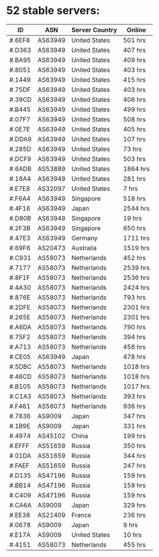 # 52 stable servers:

| ID | ASN | Server Country | Online |
| ------ | ------ | ------ | ------ |
| #.6EF8 | AS63949 | United States | 501 hrs |
| #.D363 | AS63949 | United States | 407 hrs |
| #.BA95 | AS63949 | United States | 409 hrs |
| #.8051 | AS63949 | United States | 403 hrs |
| #.1449 | AS63949 | United States | 415 hrs |
| #.75DF | AS63949 | United States | 403 hrs |
| #.39CD | AS63949 | United States | 406 hrs |
| #.B445 | AS63949 | United States | 499 hrs |
| #.07F7 | AS63949 | United States | 508 hrs |
| #.0E7E | AS63949 | United States | 405 hrs |
| #.DDA9 | AS63949 | United States | 107 hrs |
| #.285D | AS63949 | United States | 73 hrs |
| #.DCF9 | AS63949 | United States | 503 hrs |
| #.6ADB | AS53889 | United States | 1864 hrs |
| #.18A4 | AS63949 | United States | 281 hrs |
| #.E7E8 | AS32097 | United States | 7 hrs |
| #.F6A4 | AS63949 | Singapore | 518 hrs |
| #.4F16 | AS63949 | Japan | 2544 hrs |
| #.D80B | AS63949 | Singapore | 19 hrs |
| #.2F3B | AS63949 | Singapore | 650 hrs |
| #.47E3 | AS63949 | Germany | 1711 hrs |
| #.69F6 | AS20473 | Australia | 1519 hrs |
| #.C931 | AS58073 | Netherlands | 452 hrs |
| #.7177 | AS58073 | Netherlands | 2539 hrs |
| #.8F1F | AS58073 | Netherlands | 2536 hrs |
| #.4A30 | AS58073 | Netherlands | 2424 hrs |
| #.876E | AS58073 | Netherlands | 793 hrs |
| #.2DFE | AS58073 | Netherlands | 2301 hrs |
| #.265E | AS58073 | Netherlands | 2301 hrs |
| #.A6DA | AS58073 | Netherlands | 790 hrs |
| #.75F2 | AS58073 | Netherlands | 394 hrs |
| #.A713 | AS58073 | Netherlands | 458 hrs |
| #.CE05 | AS63949 | Japan | 478 hrs |
| #.5DBC | AS58073 | Netherlands | 1018 hrs |
| #.46CD | AS58073 | Netherlands | 1018 hrs |
| #.B105 | AS58073 | Netherlands | 1017 hrs |
| #.C1A3 | AS58073 | Netherlands | 393 hrs |
| #.F461 | AS58073 | Netherlands | 936 hrs |
| #.7836 | AS9009 | Japan | 347 hrs |
| #.1B9E | AS9009 | Japan | 331 hrs |
| #.4974 | AS45102 | China | 199 hrs |
| #.EFFF | AS51659 | Russia | 350 hrs |
| #.01DA | AS51659 | Russia | 344 hrs |
| #.FAEF | AS51659 | Russia | 247 hrs |
| #.D135 | AS47196 | Russia | 159 hrs |
| #.BB14 | AS47196 | Russia | 158 hrs |
| #.C409 | AS47196 | Russia | 159 hrs |
| #.CA6A | AS9009 | Japan | 329 hrs |
| #.EE38 | AS21409 | France | 236 hrs |
| #.0678 | AS9009 | Japan | 9 hrs |
| #.E17A | AS9009 | United States | 10 hrs |
| #.4151 | AS58073 | Netherlands | 455 hrs |

